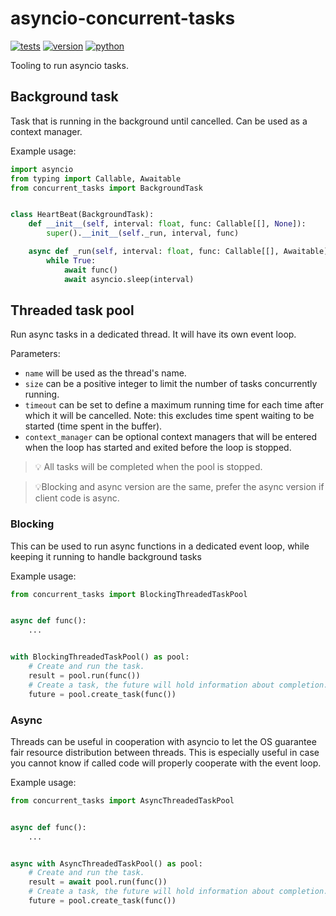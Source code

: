 # asyncio-concurrent-tasks

[![tests](https://github.com/gpajot/asyncio-concurrent-tasks/workflows/Test/badge.svg?branch=main&event=push)](https://github.com/gpajot/asyncio-concurrent-tasks/actions?query=workflow%3ATest+branch%3Amain+event%3Apush)
[![version](https://img.shields.io/pypi/v/concurrent_tasks?label=stable)](https://pypi.org/project/concurrent_tasks/)
[![python](https://img.shields.io/pypi/pyversions/concurrent_tasks)](https://pypi.org/project/concurrent_tasks/)

Tooling to run asyncio tasks.

## Background task
Task that is running in the background until cancelled.
Can be used as a context manager.

Example usage:

```python
import asyncio
from typing import Callable, Awaitable
from concurrent_tasks import BackgroundTask


class HeartBeat(BackgroundTask):
    def __init__(self, interval: float, func: Callable[[], None]):
        super().__init__(self._run, interval, func)

    async def _run(self, interval: float, func: Callable[[], Awaitable]) -> None:
        while True:
            await func()
            await asyncio.sleep(interval)
```

## Threaded task pool
Run async tasks in a dedicated thread. It will have its own event loop.

Parameters:
- `name` will be used as the thread's name.
- `size` can be a positive integer to limit the number of tasks concurrently running.
- `timeout` can be set to define a maximum running time for each time after which it will be cancelled.
Note: this excludes time spent waiting to be started (time spent in the buffer).
- `context_manager` can be optional context managers that will be entered when the loop has started
and exited before the loop is stopped.

> 💡 All tasks will be completed when the pool is stopped.

> 💡Blocking and async version are the same, prefer the async version if client code is async.

### Blocking
This can be used to run async functions in a dedicated event loop, while keeping it running to handle background tasks

Example usage:

```python
from concurrent_tasks import BlockingThreadedTaskPool


async def func():
    ...


with BlockingThreadedTaskPool() as pool:
    # Create and run the task.
    result = pool.run(func())
    # Create a task, the future will hold information about completion.
    future = pool.create_task(func())
```

### Async
Threads can be useful in cooperation with asyncio to let the OS guarantee fair resource distribution between threads.
This is especially useful in case you cannot know if called code will properly cooperate with the event loop.

Example usage:

```python
from concurrent_tasks import AsyncThreadedTaskPool


async def func():
    ...


async with AsyncThreadedTaskPool() as pool:
    # Create and run the task.
    result = await pool.run(func())
    # Create a task, the future will hold information about completion.
    future = pool.create_task(func())
```

